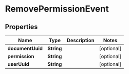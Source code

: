 # RemovePermissionEvent

## Properties
Name | Type | Description | Notes
------------ | ------------- | ------------- | -------------
**documentUuid** | **String** |  |  [optional]
**permission** | **String** |  |  [optional]
**userUuid** | **String** |  |  [optional]
